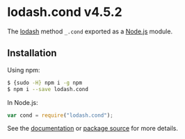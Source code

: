# lodash.cond v4.5.2

The [lodash](https://lodash.com/) method `_.cond` exported as a [Node.js](https://nodejs.org/) module.

## Installation

Using npm:

```bash
$ {sudo -H} npm i -g npm
$ npm i --save lodash.cond
```

In Node.js:

```js
var cond = require("lodash.cond");
```

See the [documentation](https://lodash.com/docs#cond) or [package source](https://github.com/lodash/lodash/blob/4.5.2-npm-packages/lodash.cond) for more details.
